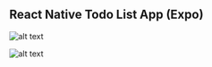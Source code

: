 ## React Native Todo List App (Expo) 

![alt text](https://i.imgur.com/qtQTUZg.png)


![alt text](https://i.imgur.com/Nzzw1RW.png)
